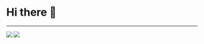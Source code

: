 <!--
**matheusaf/matheusaf** is a ✨ _special_ ✨ repository because its `README.md` (this file) appears on your GitHub profile.
-->

# Hi there 👋


<!-- - 🔭 I’m currently working on ...
- 🌱 I’m currently learning ...
- 👯 I’m looking to collaborate on ...
- 🤔 I’m looking for help with ...
- 💬 Ask me about ...
- 📫 How to reach me: ...
- 😄 Pronouns: ...
- ⚡ Fun fact: ... -->


<hr>

<div>
  <a href="https://github.com/anuraghazra/github-readme-stats">
    <img align="left" src="https://github-readme-stats-git-masterrstaa-rickstaa.vercel.app/api?username=matheusaf&count_private=true&show_icons=true&theme=tokyonight"/>
  </a>

  <a href="https://github.com/anuraghazra/github-readme-stats">
    <img align="left" src="https://github-readme-stats-git-masterrstaa-rickstaa.vercel.app/api/top-langs/?username=matheusaf&layout=compact&theme=tokyonight"/>
  </a>  
</div>



<!-- [![matheusaf's github stats](https://github-readme-stats.vercel.app/api?username=matheusaf&count_private=true&show_icons=true&theme=tokyonight)](https://github.com/anuraghazra/github-readme-stats) -->

<!-- [![Top Langs](https://github-readme-stats.vercel.app/api/top-langs/?username=matheusaf&layout=compact&theme=tokyonight)](https://github.com/anuraghazra/github-readme-stats) -->
